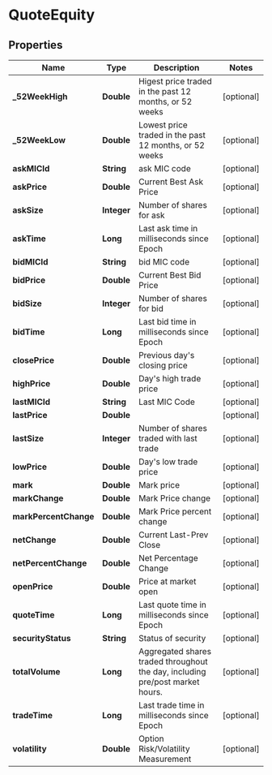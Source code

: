 # QuoteEquity

## Properties
Name | Type | Description | Notes
------------ | ------------- | ------------- | -------------
**_52WeekHigh** | **Double** | Higest price traded in the past 12 months, or 52 weeks |  [optional]
**_52WeekLow** | **Double** | Lowest price traded in the past 12 months, or 52 weeks |  [optional]
**askMICId** | **String** | ask MIC code |  [optional]
**askPrice** | **Double** | Current Best Ask Price |  [optional]
**askSize** | **Integer** | Number of shares for ask |  [optional]
**askTime** | **Long** | Last ask time in milliseconds since Epoch |  [optional]
**bidMICId** | **String** | bid MIC code |  [optional]
**bidPrice** | **Double** | Current Best Bid Price |  [optional]
**bidSize** | **Integer** | Number of shares for bid |  [optional]
**bidTime** | **Long** | Last bid time in milliseconds since Epoch |  [optional]
**closePrice** | **Double** | Previous day&#x27;s closing price |  [optional]
**highPrice** | **Double** | Day&#x27;s high trade price |  [optional]
**lastMICId** | **String** | Last MIC Code |  [optional]
**lastPrice** | **Double** |  |  [optional]
**lastSize** | **Integer** | Number of shares traded with last trade |  [optional]
**lowPrice** | **Double** | Day&#x27;s low trade price |  [optional]
**mark** | **Double** | Mark price |  [optional]
**markChange** | **Double** | Mark Price change |  [optional]
**markPercentChange** | **Double** | Mark Price percent change |  [optional]
**netChange** | **Double** | Current Last-Prev Close |  [optional]
**netPercentChange** | **Double** | Net Percentage Change |  [optional]
**openPrice** | **Double** | Price at market open |  [optional]
**quoteTime** | **Long** | Last quote time in milliseconds since Epoch |  [optional]
**securityStatus** | **String** | Status of security |  [optional]
**totalVolume** | **Long** | Aggregated shares traded throughout the day, including pre/post market hours. |  [optional]
**tradeTime** | **Long** | Last trade time in milliseconds since Epoch |  [optional]
**volatility** | **Double** | Option Risk/Volatility Measurement |  [optional]
